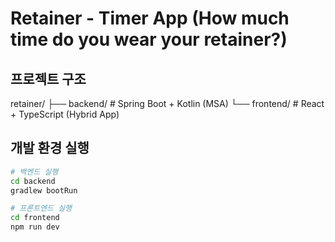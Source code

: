 
# Retainer - Timer App (How much time do you wear your retainer?)

## 프로젝트 구조
retainer/
├── backend/     # Spring Boot + Kotlin (MSA)
└── frontend/    # React + TypeScript (Hybrid App)

## 개발 환경 실행
```bash
# 백엔드 실행
cd backend
gradlew bootRun

# 프론트엔드 실행
cd frontend
npm run dev

